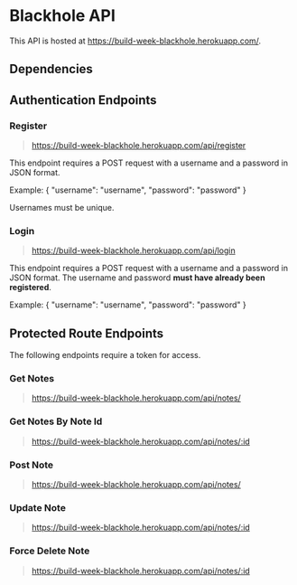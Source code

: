 # Blackhole API 

This API is hosted at https://build-week-blackhole.herokuapp.com/. 

## Dependencies 

## Authentication Endpoints 

### Register 
> https://build-week-blackhole.herokuapp.com/api/register 

This endpoint requires a POST request with a username and a password in JSON format.

Example: 
    { "username": "username",
    "password": "password" } 

Usernames must be unique. 

### Login 
> https://build-week-blackhole.herokuapp.com/api/login 

This endpoint requires a POST request with a username and a password in JSON format. The username and password **must have already been registered**. 

Example: 
    { "username": "username",
    "password": "password" }

## Protected Route Endpoints 

The following endpoints require a token for access. 

### Get Notes 
> https://build-week-blackhole.herokuapp.com/api/notes/ 

### Get Notes By Note Id 
> https://build-week-blackhole.herokuapp.com/api/notes/:id 

### Post Note 
> https://build-week-blackhole.herokuapp.com/api/notes/ 

### Update Note 
> https://build-week-blackhole.herokuapp.com/api/notes/:id 

### Force Delete Note 
> https://build-week-blackhole.herokuapp.com/api/notes/:id 


